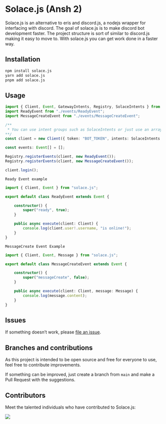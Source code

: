 # Solace.js (Ansh 2)

Solace.js is an alternative to eris and discord.js, a nodejs wrapper for interfacing with discord. The goal of solace.js is to make discord bot development faster. The project structure is sort of similar to discord.js making it easy to move to. With solace.js you can get work done in a faster way.

## Installation
```bash
npm install solace.js
yarn add solace.js
pnpm add solace.js
```

## Usage
```ts
import { Client, Event, GatewayIntents, Registry, SolaceIntents } from "solace.js";
import ReadyEvent from "./events/ReadyEvent";
import MessageCreateEvent from "./events/MessageCreateEvent";

/**
 * You can use intent groups such as SolaceIntents or just use an array of GatewayIntents
**/
const client = new Client({ token: "BOT_TOKEN", intents: SolaceIntents.GENERAL });

const events: Event[] = [];

Registry.registerEvents(client, new ReadyEvent());
Registry.registerEvents(client, new MessageCreateEvent());

client.login();
```
`Ready Event example`
```ts
import { Client, Event } from "solace.js";

export default class ReadyEvent extends Event {

    constructor() {
        super("ready", true);
    }

    public async execute(client: Client) {
        console.log(client.user!.username, "is online!");
    }
}
```
`MessageCreate Event Example`
```ts
import { Client, Event, Message } from "solace.js";

export default class MessageCreateEvent extends Event {

    constructor() {
        super("messageCreate", false);
    }

    public async execute(client: Client, message: Message) {
        console.log(message.content);
    }
}
```

## Issues

If something doesn’t work, please [file an issue](https://github.com/solacejs/solace.js/issues/new).

## Branches and contributions

As this project is intended to be open source and free for everyone to use, feel free to contribute improvements.

If something can be improved, just create a branch from `main` and make a Pull Request with the suggestions.


## Contributors

Meet the talented individuals who have contributed to Solace.js:  


<a href="https://github.com/solacejs/solace.js/graphs/contributors">
  <img src="https://contrib.rocks/image?repo=solacejs/solace.js" />
</a>
